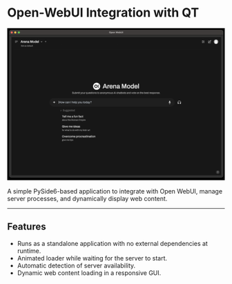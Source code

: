 # Open-WebUI Integration with QT

![Application Screenshot](qtopenwebui.png)

A simple PySide6-based application to integrate with Open WebUI, manage server processes, and dynamically display web content.

---

## Features
- Runs as a standalone application with no external dependencies at runtime.
- Animated loader while waiting for the server to start.
- Automatic detection of server availability.
- Dynamic web content loading in a responsive GUI.